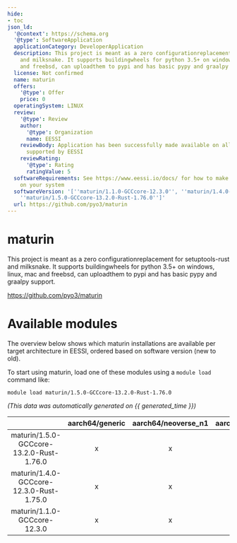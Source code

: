 ```yaml
---
hide:
- toc
json_ld:
  '@context': https://schema.org
  '@type': SoftwareApplication
  applicationCategory: DeveloperApplication
  description: This project is meant as a zero configurationreplacement for setuptools-rust
    and milksnake. It supports buildingwheels for python 3.5+ on windows, linux, mac
    and freebsd, can uploadthem to pypi and has basic pypy and graalpy support.
  license: Not confirmed
  name: maturin
  offers:
    '@type': Offer
    price: 0
  operatingSystem: LINUX
  review:
    '@type': Review
    author:
      '@type': Organization
      name: EESSI
    reviewBody: Application has been successfully made available on all architectures
      supported by EESSI
    reviewRating:
      '@type': Rating
      ratingValue: 5
  softwareRequirements: See https://www.eessi.io/docs/ for how to make EESSI available
    on your system
  softwareVersion: '[''maturin/1.1.0-GCCcore-12.3.0'', ''maturin/1.4.0-GCCcore-12.3.0-Rust-1.75.0'',
    ''maturin/1.5.0-GCCcore-13.2.0-Rust-1.76.0'']'
  url: https://github.com/pyo3/maturin
---
```


maturin
=======


This project is meant as a zero configurationreplacement for setuptools-rust and milksnake. It supports buildingwheels for python 3.5+ on windows, linux, mac and freebsd, can uploadthem to pypi and has basic pypy and graalpy support.

https://github.com/pyo3/maturin
# Available modules


The overview below shows which maturin installations are available per target architecture in EESSI, ordered based on software version (new to old).

To start using maturin, load one of these modules using a `module load` command like:

```shell
module load maturin/1.5.0-GCCcore-13.2.0-Rust-1.76.0
```

*(This data was automatically generated on {{ generated_time }})*  

| |aarch64/generic|aarch64/neoverse_n1|aarch64/neoverse_v1|x86_64/generic|x86_64/amd/zen2|x86_64/amd/zen3|x86_64/amd/zen4|x86_64/intel/haswell|x86_64/intel/skylake_avx512|
| :---: | :---: | :---: | :---: | :---: | :---: | :---: | :---: | :---: | :---: |
|maturin/1.5.0-GCCcore-13.2.0-Rust-1.76.0|x|x|x|x|x|x|x|x|x|
|maturin/1.4.0-GCCcore-12.3.0-Rust-1.75.0|x|x|x|x|x|x|x|x|x|
|maturin/1.1.0-GCCcore-12.3.0|x|x|x|x|x|x|x|x|x|
